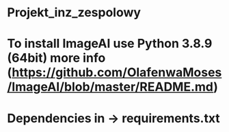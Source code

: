 # Projekt_inz_zespolowy
# 
# To install ImageAI use  Python 3.8.9 (64bit) more info (https://github.com/OlafenwaMoses/ImageAI/blob/master/README.md)

# Dependencies in  -> requirements.txt 